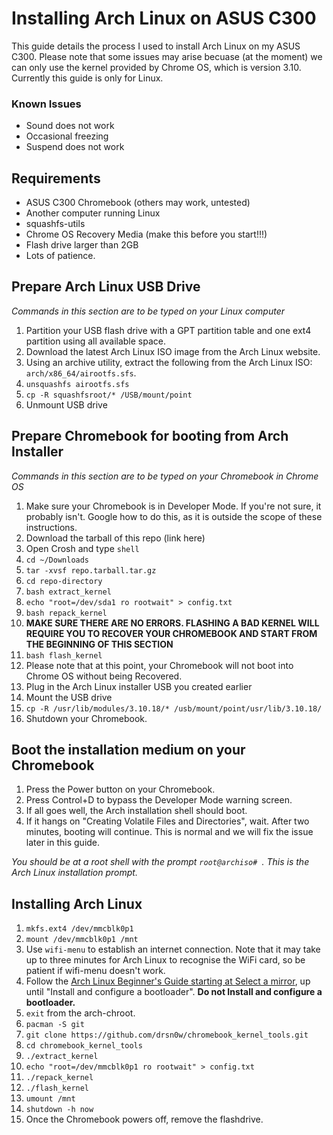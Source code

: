 
# Installing Arch Linux on ASUS C300

This guide details the process I used to install Arch Linux on my ASUS C300. Please note that some issues may arise becuase (at the moment) we can only use the kernel provided by Chrome OS, which is version 3.10. 
Currently this guide is only for Linux.

### Known Issues
- Sound does not work
- Occasional freezing
- Suspend does not work

## Requirements
- ASUS C300 Chromebook (others may work, untested)
- Another computer running Linux
- squashfs-utils
- Chrome OS Recovery Media (make this before you start!!!)
- Flash drive larger than 2GB
- Lots of patience.


## Prepare Arch Linux USB Drive
*Commands in this section are to be typed on your Linux computer*

1. Partition your USB flash drive with a GPT partition table and one ext4 partition using all available space.
2. Download the latest Arch Linux ISO image from the Arch Linux website.
3. Using an archive utility, extract the following from the Arch Linux ISO: `arch/x86_64/airootfs.sfs`.
4. `unsquashfs airootfs.sfs`
5. `cp -R squashfsroot/* /USB/mount/point`
6. Unmount USB drive

## Prepare Chromebook for booting from Arch Installer
*Commands in this section are to be typed on your Chromebook in Chrome OS*

1. Make sure your Chromebook is in Developer Mode. If you're not sure, it probably isn't. Google how to do this, as it is outside the scope of these instructions. 
2. Download the tarball of this repo (link here)
3. Open Crosh and type `shell`
4. `cd ~/Downloads`
5. `tar -xvsf repo.tarball.tar.gz`
6. `cd repo-directory`
7. `bash extract_kernel`
8. `echo "root=/dev/sda1 ro rootwait" > config.txt`
9. `bash repack_kernel`
10. **MAKE SURE THERE ARE NO ERRORS. FLASHING A BAD KERNEL WILL REQUIRE YOU TO RECOVER YOUR CHROMEBOOK AND START FROM THE BEGINNING OF THIS SECTION**
11. `bash flash_kernel`
12. Please note that at this point, your Chromebook will not boot into Chrome OS without being Recovered.
13. Plug in the Arch Linux installer USB you created earlier
14. Mount the USB drive
13. `cp -R /usr/lib/modules/3.10.18/* /usb/mount/point/usr/lib/3.10.18/`
13. Shutdown your Chromebook.

## Boot the installation medium on your Chromebook

1. Press the Power button on your Chromebook.
2. Press Control+D to bypass the Developer Mode warning screen.
3. If all goes well, the Arch installation shell should boot. 
4. If it hangs on "Creating Volatile Files and Directories", wait. After two minutes, booting will continue. This is normal and we will fix the issue later in this guide. 

*You should be at a root shell with the prompt `root@archiso# `. This is the Arch Linux installation prompt.*

## Installing Arch Linux

1. `mkfs.ext4 /dev/mmcblk0p1`
2. `mount /dev/mmcblk0p1 /mnt`
3. Use `wifi-menu` to establish an internet connection. Note that it may take up to three minutes for Arch Linux to recognise the WiFi card, so be patient if wifi-menu doesn't work.
4. Follow the [Arch Linux Beginner's Guide starting at Select a mirror](https://wiki.archlinux.org/index.php/Beginners%27_guide#Select_a_mirror), up until "Install and configure a bootloader". **Do not Install and configure a bootloader.**
5. `exit` from the arch-chroot.
6. `pacman -S git`
7. `git clone https://github.com/drsn0w/chromebook_kernel_tools.git`
8. `cd chromebook_kernel_tools`
9. `./extract_kernel`
10. `echo "root=/dev/mmcblk0p1 ro rootwait" > config.txt`
11. `./repack_kernel`
12. `./flash_kernel`
13. `umount /mnt`
14. `shutdown -h now`
15. Once the Chromebook powers off, remove the flashdrive.


